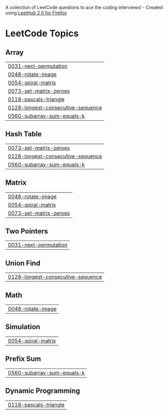 A collection of LeetCode questions to ace the coding interviews! - Created using [LeetHub 2.0 for Firefox](https://github.com/maitreya2954/LeetHub-2.0-Firefox)
<!---LeetCode Topics Start-->
# LeetCode Topics
## Array
|  |
| ------- |
| [0031-next-permutation](https://github.com/rupak1005/DSA/tree/master/0031-next-permutation) |
| [0048-rotate-image](https://github.com/rupak1005/DSA/tree/master/0048-rotate-image) |
| [0054-spiral-matrix](https://github.com/rupak1005/DSA/tree/master/0054-spiral-matrix) |
| [0073-set-matrix-zeroes](https://github.com/rupak1005/DSA/tree/master/0073-set-matrix-zeroes) |
| [0118-pascals-triangle](https://github.com/rupak1005/DSA/tree/master/0118-pascals-triangle) |
| [0128-longest-consecutive-sequence](https://github.com/rupak1005/DSA/tree/master/0128-longest-consecutive-sequence) |
| [0560-subarray-sum-equals-k](https://github.com/rupak1005/DSA/tree/master/0560-subarray-sum-equals-k) |
## Hash Table
|  |
| ------- |
| [0073-set-matrix-zeroes](https://github.com/rupak1005/DSA/tree/master/0073-set-matrix-zeroes) |
| [0128-longest-consecutive-sequence](https://github.com/rupak1005/DSA/tree/master/0128-longest-consecutive-sequence) |
| [0560-subarray-sum-equals-k](https://github.com/rupak1005/DSA/tree/master/0560-subarray-sum-equals-k) |
## Matrix
|  |
| ------- |
| [0048-rotate-image](https://github.com/rupak1005/DSA/tree/master/0048-rotate-image) |
| [0054-spiral-matrix](https://github.com/rupak1005/DSA/tree/master/0054-spiral-matrix) |
| [0073-set-matrix-zeroes](https://github.com/rupak1005/DSA/tree/master/0073-set-matrix-zeroes) |
## Two Pointers
|  |
| ------- |
| [0031-next-permutation](https://github.com/rupak1005/DSA/tree/master/0031-next-permutation) |
## Union Find
|  |
| ------- |
| [0128-longest-consecutive-sequence](https://github.com/rupak1005/DSA/tree/master/0128-longest-consecutive-sequence) |
## Math
|  |
| ------- |
| [0048-rotate-image](https://github.com/rupak1005/DSA/tree/master/0048-rotate-image) |
## Simulation
|  |
| ------- |
| [0054-spiral-matrix](https://github.com/rupak1005/DSA/tree/master/0054-spiral-matrix) |
## Prefix Sum
|  |
| ------- |
| [0560-subarray-sum-equals-k](https://github.com/rupak1005/DSA/tree/master/0560-subarray-sum-equals-k) |
## Dynamic Programming
|  |
| ------- |
| [0118-pascals-triangle](https://github.com/rupak1005/DSA/tree/master/0118-pascals-triangle) |
<!---LeetCode Topics End-->